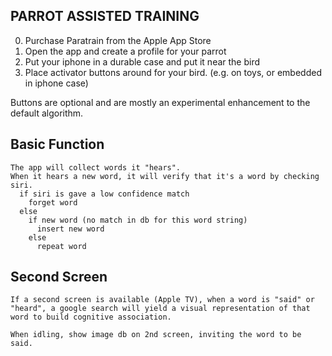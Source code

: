 PARROT ASSISTED TRAINING
---

0. Purchase Paratrain from the Apple App Store
0. Open the app and create a profile for your parrot
0. Put your iphone in a durable case and put it near the bird
0. Place activator buttons around for your bird. (e.g. on toys, or embedded in iphone case)
 
Buttons are optional and are mostly an experimental enhancement to the default algorithm.

## Basic Function

    The app will collect words it "hears".
    When it hears a new word, it will verify that it's a word by checking siri.
      if siri is gave a low confidence match
        forget word
      else
        if new word (no match in db for this word string)
          insert new word
        else
          repeat word

## Second Screen

    If a second screen is available (Apple TV), when a word is "said" or "heard", a google search will yield a visual representation of that word to build cognitive association.

    When idling, show image db on 2nd screen, inviting the word to be said.